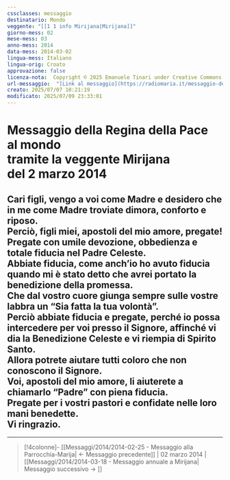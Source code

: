 ```yaml
---
cssclasses: messaggio
destinatario: Mondo
veggente: "[[1 1 info Mirijana|Mirijana]]"
giorno-mess: 02
mese-mess: 03
anno-mess: 2014
data-mess: 2014-03-02
lingua-mess: Italiano
lingua-orig: Croato
approvazione: false
licenza-nota:  Copyright © 2025 Emanuele Tinari under Creative Commons BY-NC-SA 4.0 https://creativecommons.org/licenses/by-nc-sa/4.0/
url-messaggio:  "[Link al messaggio](https://radiomaria.it/messaggio-del-2-marzo-2014/)"
creato: 2025/07/07 10:21:19
modificato: 2025/07/09 23:33:01
---
```


# Messaggio della Regina della Pace<br>al mondo<br>tramite la veggente Mirijana<br>del 2 marzo 2014

## Cari figli, vengo a voi come Madre e desidero che in me come Madre troviate dimora, conforto e riposo.<br>Perciò, figli miei, apostoli del mio amore, pregate!<br>Pregate con umile devozione, obbedienza e totale fiducia nel Padre Celeste.<br>Abbiate fiducia, come anch’io ho avuto fiducia quando mi è stato detto che avrei portato la benedizione della promessa.<br>Che dal vostro cuore giunga sempre sulle vostre labbra un “Sia fatta la tua volontà”.<br>Perciò abbiate fiducia e pregate, perché io possa intercedere per voi presso il Signore, affinché vi dia la Benedizione Celeste e vi riempia di Spirito Santo.<br>Allora potrete aiutare tutti coloro che non conoscono il Signore.<br>Voi, apostoli del mio amore, li aiuterete a chiamarlo “Padre” con piena fiducia.<br>Pregate per i vostri pastori e confidate nelle loro mani benedette.<br>Vi ringrazio.

***

> [!4colonne]- [[Messaggi/2014/2014-02-25 - Messaggio alla Parrocchia-Marija| ← Messaggio precedente]] | 02 marzo 2014 | [[Messaggi/2014/2014-03-18 - Messaggio annuale a Mirijana| Messaggio successivo → ]]